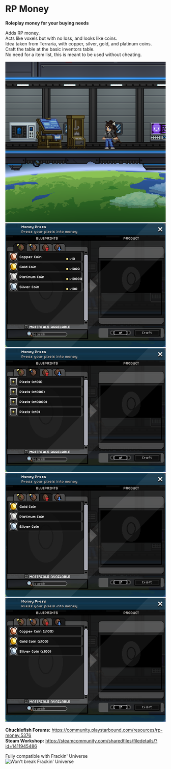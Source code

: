 # RP Money

**Roleplay money for your buying needs**

Adds RP money.   
Acts like voxels but with no loss, and looks like coins.   
Idea taken from Terraria, with copper, silver, gold, and platinum coins.   
Craft the table at the basic inventors table.   
No need for a item list, this is meant to be used without cheating.   

![Screenshot of the Money Press](https://raw.githubusercontent.com/thakyZ/rp-money/media/image0.png)   
![Screenshot of the pixels to coin tab](https://raw.githubusercontent.com/thakyZ/rp-money/media/image1.png)   
![Screenshot of the coin to pixels tab](https://raw.githubusercontent.com/thakyZ/rp-money/media/image2.png)   
![Screenshot of the coin larger exchange tab](https://raw.githubusercontent.com/thakyZ/rp-money/media/image3.png)   
![Screenshot of the coin smaller exchange tab](https://raw.githubusercontent.com/thakyZ/rp-money/media/image4.png)   

**Chucklefish Forums:** https://community.playstarbound.com/resources/rp-money.5376   
**Steam Workshop:** https://steamcommunity.com/sharedfiles/filedetails/?id=1411945486

Fully compatible with Frackin' Universe   
![Won't break Frackin' Universe](https://i.imgur.com/1TfuM5F.png)
